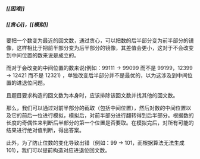 ##### [[困难]]
##### [[贪心]]，[[模拟]]

要把一个数变为最近的回文数，通过贪心，可以把数的后半部分变为前半部分的镜像，这样相比于把前半部分变为后半部分的镜像，其差值会更小，这对于不会改变到中间位置的数来说是成立的。

而对于会改变的中间位置的数来说(例如：$99111$ -> $99099$ 而不是 $99199$，$12399$ -> $12421$ 而不是 $12321$) ，单独改变后半部分并不是最优的，以为这涉及到中间位置的进退位问题。

且题目要求构造的回文数为本身时，应该排除该回文数并找其他的回文数。

那么，我们可以通过对前半部分的截取（包括中间位置），然后对数的中间位置以及它的前后一位进行模拟，模拟后，对前半部分进行翻转得到后半部分。根据数的长度的奇偶性来判断后半部分的第一个位置是否要取。在模拟完后，对所有可能的结果进行绝对值判断，得出答案。

此外，为了防止位数的变化导致出错（例如：$99$ -> $101$，而根据算法无法生成 $101$），我们可以提前构造对应进退位回文数。
